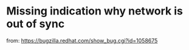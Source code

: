 # Missing indication why network is out of sync
  
  from: https://bugzilla.redhat.com/show_bug.cgi?id=1058675
